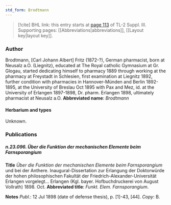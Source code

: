 ```yaml
---
std_form: Brodtmann
---
```


> [!cite] BHL link: this entry starts at [page 113](https://www.biodiversitylibrary.org/page/33266420) of TL-2 Suppl. III.
> Supporting pages: [[Abbreviations|abbreviations]], [[Layout key|layout key]].

### Author

Brodtmann, \[Carl Johann Albert\] Fritz (1872-?), German pharmacist, born at Neusalz a.O. (Liegnitz), educated at The Royal catholic Gymnasium at Gr. Glogau, started dedicating himself to pharmacy 1889 through working at the pharmacy at Freystadt in Schlesien, first examination at Liegnitz 1892, further condition with pharmacies in Hannover-Münden and Berlin 1892-1895, at the University of Breslau Oct 1895 with Pax and Mez, id. at the University of Erlangen 1897-1898, Dr. pharm. Erlangen 1898, ultimately pharmacist at Neusalz a.O. 
**Abbreviated name**: *Brodtmann*

#### Herbarium and types

Unknown.

### Publications

##### n.23.096. Über die Funktion der mechanischen Elemente beim Farnsporangium

**Title**
*Über die Funktion der mechanischen Elemente beim Farnsporangium* und bei der Anthere. Inaugural-Dissertation zur Erlangung der Doktorwürde der hohen philosophischen Fakultät der Friedrich-Alexander-Universität Erlangen vorgelegt... Erlangen (Kgl. bayer. Hofbuchdruckerei von August Vollrath) 1898. Oct.
**Abbreviated title**: *Funkt. Elem. Farnsporangium*.

**Notes**
*Publ*.: 12 Jul 1898 (date of defense thesis), p. \[1\]-43, \[44\]. *Copy*: B.

